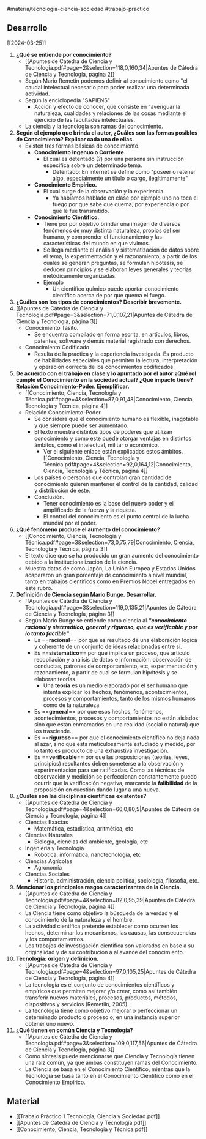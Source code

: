 #materia/tecnologia-ciencia-sociedad #trabajo-practico 

## Desarrollo

[[2024-03-25]]
1. **¿Qué se entiende por conocimiento?**
    - [[Apuntes de Cátedra de Ciencia y Tecnología.pdf#page=2&selection=118,0,160,34|Apuntes de Cátedra de Ciencia y Tecnología, página 2]]
    - Según Mario Remetín podemos definir al conocimiento como  "el caudal intelectual necesario para poder realizar una determinada actividad.
    - Según la enciclopedia "SAPIENS"
        - Acción y efecto de conocer, que consiste en "averiguar la naturaleza, cualidades y relaciones de las cosas mediante el ejercicio de las facultades intelectuales.
    - La ciencia y la tecnología son ramas del conocimiento.
2. **Según el ejemplo que brinda el autor, ¿Cuáles son las formas posibles de Conocimiento? Explicar cada una de ellas.**
    - Existen tres formas básicas de conocimiento.
        - **Conocimiento Ingenuo o Corriente.**
            - El cual es detentado (?) por una persona sin instrucción especifica sobre un determinado tema.
                - Detentado: En internet se define como "poseer o retener algo, especialmente un título o cargo, ilegítimamente"
        - **Conocimiento Empírico.**
            - El cual surge de la observación y la experiencia. 
                - Ya habíamos hablado en clase por ejemplo uno no toca el fuego por que sabe que quema, por experiencia o por que le fue transmitido.
        - **Conocimiento Científico.**
            - Tiene por por objetivo brindar una imagen de diversos fenómenos de muy distinta naturaleza, propios del ser humano, y comprender el funcionamiento y las características del mundo en que vivimos.
            - Se llega mediante el análisis y sistematización de datos sobre el tema, la experimentación y el razonamiento, a partir de los cuales se generan preguntas, se formulan hipótesis, se deducen principios y se elaboran leyes generales y teorías metódicamente organizadas.
            - Ejemplo
                - Un científico químico puede aportar conocimiento científico acerca de por que quema el fuego.
3. **¿Cuáles son los tipos de conocimientos? Describir brevemente.**
4. [[Apuntes de Cátedra de Ciencia y Tecnología.pdf#page=3&selection=71,0,107,21|Apuntes de Cátedra de Ciencia y Tecnología, página 3]]
    - Conocimiento Tásito.
        - Se encuentra compilado en forma escrita, en artículos, libros, patentes, software y demás material registrado con derechos.
    - Conocimiento Codificado.
        - Resulta de la practica y la experiencia investigada. Es producto de habilidades especiales que permiten la lectura, interpretación y operación correcta de los conocimientos codificados.
5. **De acuerdo con el trabajo en clase y lo apuntado por el autor ¿Qué rol cumple el Conocimiento en la sociedad actual? ¿Qué impacto tiene? Relación Conocimiento-Poder. Ejemplificar.**
    - [[Conocimiento, Ciencia, Tecnología y Técnica.pdf#page=4&selection=87,0,91,48|Conocimiento, Ciencia, Tecnología y Técnica, página 4]]
    - Relación Conocimiento-Poder
        - Se considera que el conocimiento humano es flexible, inagotable y que siempre puede ser aumentado.
        - El texto muestra distintos tipos de poderes que utilizan conocimiento y como este puede otorgar ventajas en distintos ámbitos, como el intelectual, militar o económico.
	        - Ver el siguiente enlace están explicados estos ámbitos. [[Conocimiento, Ciencia, Tecnología y Técnica.pdf#page=4&selection=92,0,164,12|Conocimiento, Ciencia, Tecnología y Técnica, página 4]]
        - Los países o personas que controlan gran cantidad de conocimiento quieren mantener el control de la cantidad, calidad y distribución de este.
        - Conclusión.
	        - Tener conocimiento es la base del nuevo poder y el amplificado de la fuerza y la riqueza. 
	        - El control del conocimiento es el punto central de la lucha mundial por el poder.
1. **¿Qué fenómeno produce el aumento del conocimiento?**
    - [[Conocimiento, Ciencia, Tecnología y Técnica.pdf#page=3&selection=73,0,75,79|Conocimiento, Ciencia, Tecnología y Técnica, página 3]]
	- El texto dice que se ha producido un gran aumento del conocimiento debido a la institucionalización de la ciencia.
	- Muestra datos de como Japón, La Unión Europea y Estados Unidos acapararon un gran porcentaje de conocimiento a nivel mundial, tanto en trabajos científicos como en Premios Nobel entregados en este rubro.
2. **Definición de Ciencia según Mario Bunge. Desarrollar.**
    - [[Apuntes de Cátedra de Ciencia y Tecnología.pdf#page=3&selection=119,0,135,21|Apuntes de Cátedra de Ciencia y Tecnología, página 3]]
	- Según Mario Bunge se entiende como ciencia al ***"conocimiento racional y sistemático, general y riguroso, que es verificable y por lo tanto factible"***.
	    * Es ==**racional**== por que es resultado de una elaboración lógica y coherente de un conjunto de ideas relacionadas entre sí.
		- Es ==**sistemático**== por que implica un proceso, que articulo recopilación y análisis de datos e información. observación de conductas, patrones de comportamiento, etc, experimentación y razonamiento, a partir de cual se formulan hipótesis y se elaboran teorías.
			- Una **teoría** es un medio elaborado por el ser humano que intenta explicar los hechos, fenómenos, acontecimientos, procesos y comportamientos, tanto de los mismos humanos como de la naturaleza.
		- Es ==**general**== por que esos hechos, fenómenos, acontecimientos, procesos y comportamientos no están aislados sino que están enmarcados en una realidad (social o natural) que los trasciende.
		- Es ==**riguroso**==  por que el conocimiento científico no deja nada al azar, sino que esta meticulosamente estudiado y medido, por lo tanto es producto de una exhaustiva investigación.
		- Es ==**verificable**== por que las proposiciones (teorías, leyes, principios) resultantes deben someterse a la observación y experimentación para ser ratificadas. Como las técnicas de observación y medición se perfeccionan constantemente puedo ocurrir que la verificación negativa, marcando la **falibilidad** de la proposición en cuestión dando lugar a una nueva.
3. **¿Cuáles son las disciplinas científicas existentes?**
    - [[Apuntes de Cátedra de Ciencia y Tecnología.pdf#page=4&selection=66,0,80,5|Apuntes de Cátedra de Ciencia y Tecnología, página 4]]
	- Ciencias Exactas
		- Matemática, estadística, aritmética, etc
	- Ciencias Naturales
		- Biología, ciencias del ambiente, geología, etc
	- Ingeniería y Tecnología
		- Robótica, informática, nanotecnología, etc
	- Ciencias Agrícolas
		- Agronomía
	- Ciencias Sociales
		- Historia, administración, ciencia política, sociología, filosofía, etc.
4. **Mencionar los principales rasgos caracterizantes de la Ciencia.**
    - [[Apuntes de Cátedra de Ciencia y Tecnología.pdf#page=4&selection=82,0,95,39|Apuntes de Cátedra de Ciencia y Tecnología, página 4]]
	- La Ciencia tiene como objetivo la búsqueda de la verdad y el conocimiento de la naturaleza y el hombre.
	- La actividad científica pretende establecer como ocurren los hechos, determinar los mecanismos, las causas, las consecuencias y los comportamientos.
	- Los trabajos de investigación científica son valorados en base a su originalidad y de su contribución a al avance del conocimiento.
5. **Tecnología: origen y definición.**
    - [[Apuntes de Cátedra de Ciencia y Tecnología.pdf#page=4&selection=97,0,105,25|Apuntes de Cátedra de Ciencia y Tecnología, página 4]]
	- La tecnología es el conjunto de conocimientos científicos y empíricos que permiten mejorar y/o crear, como así también transferir nuevos materiales, procesos, productos, métodos, dispositivos y servicios (Remetiín, 2005).  
	- La tecnología tiene como objetivo mejorar o perfeccionar un determinado producto o proceso o, en una instancia superior obtener uno nuevo.
6. **¿Qué tienen en común Ciencia y Tecnología?**
    - [[Apuntes de Cátedra de Ciencia y Tecnología.pdf#page=3&selection=109,0,117,56|Apuntes de Cátedra de Ciencia y Tecnología, página 3]]
	- Como síntesis puede mencionarse que Ciencia y Tecnología tienen una raíz común, ya que ambas constituyen ramas del Conocimiento.
	- La Ciencia se basa en el Conocimiento Científico, mientras que la Tecnología se basa tanto en el Conocimiento Científico como en el Conocimiento Empírico.

## Material

* [[Trabajo Práctico 1 Tecnología, Ciencia y Sociedad.pdf]]
* [[Apuntes de Cátedra de Ciencia y Tecnología.pdf]]
* [[Conocimiento, Ciencia, Tecnología y Técnica.pdf]]